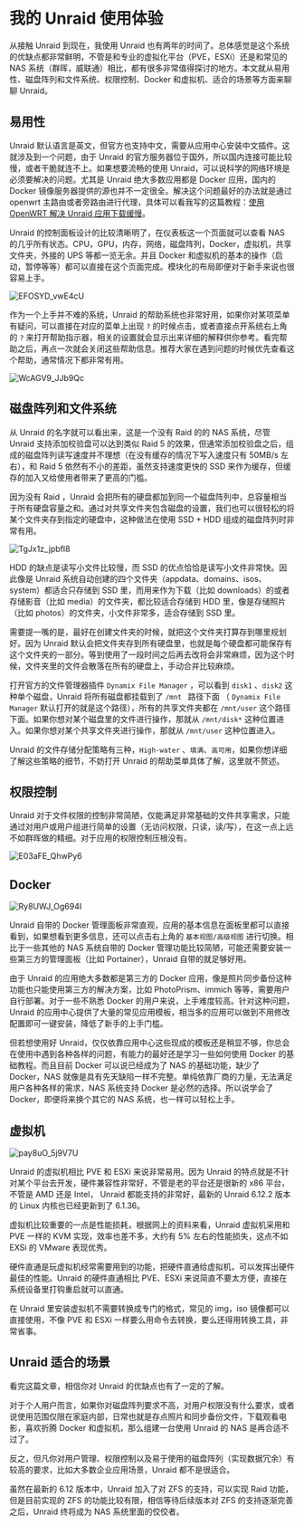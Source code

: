 # 我的 Unraid 使用体验 

从接触 Unraid 到现在，我使用 Unraid 也有两年的时间了。总体感觉是这个系统的优缺点都非常鲜明，不管是和专业的虚拟化平台（PVE，ESXi）还是和常见的 NAS 系统（群晖，威联通）相比，都有很多非常值得探讨的地方。本文就从易用性、磁盘阵列和文件系统、权限控制、Docker 和虚拟机、适合的场景等方面来聊聊 Unraid。

## 易用性

Unraid 默认语言是英文，但官方也支持中文，需要从应用中心安装中文插件。这就涉及到一个问题，由于 Unraid 的官方服务器位于国外，所以国内连接可能比较慢，或者干脆就连不上。如果想要流畅的使用 Unraid，可以说科学的网络环境是必须要解决的问题。尤其是 Unraid 绝大多数应用都是 Docker 应用，国内的 Docker 镜像服务器提供的源也并不一定很全。解决这个问题最好的办法就是通过 openwrt 主路由或者旁路由进行代理，具体可以看我写的这篇教程：[使用 OpenWRT 解决 Unraid 应用下载缓慢](https://slarker.me/unraid-openwrt-network-proxy/)。

Unraid 的控制面板设计的比较清晰明了，在仪表板这一个页面就可以查看 NAS 的几乎所有状态。CPU，GPU，内存，网络，磁盘阵列，Docker，虚拟机，共享文件夹，外接的 UPS 等都一览无余。并且 Docker 和虚拟机的基本的操作（启动，暂停等等）都可以直接在这个页面完成。模块化的布局即便对于新手来说也很容易上手。

![EFOSYD_vwE4cU](https://slark-blog.s3.bitiful.net/EFOSYD_vwE4cU.png)

作为一个上手并不难的系统，Unraid 的帮助系统也非常好用，如果你对某项菜单有疑问，可以直接在对应的菜单上出现 `?` 的时候点击，或者直接点开系统右上角的 `?` 来打开帮助指示器，相关的设置就会显示出来详细的解释供你参考。看完帮助之后，再点一次就会关闭这些帮助信息。推荐大家在遇到问题的时候优先查看这个帮助，通常情况下都非常有用。

![WcAGV9_JJb9Qc](https://slark-blog.s3.bitiful.net/WcAGV9_JJb9Qc.png)

## 磁盘阵列和文件系统

从 Unraid 的名字就可以看出来，这是一个没有 Raid 的的 NAS 系统，尽管 Unraid 支持添加校验盘可以达到类似 Raid 5 的效果，但通常添加校验盘之后，组成的磁盘阵列读写速度并不理想（在没有缓存的情况下写入速度只有 50MB/s 左右），和 Raid 5 依然有不小的差距，虽然支持速度更快的 SSD 来作为缓存，但缓存的加入又给使用者带来了更高的门槛。

因为没有 Raid ，Unraid 会把所有的硬盘都加到同一个磁盘阵列中，总容量相当于所有硬盘容量之和。通过对共享文件夹包含磁盘的设置，我们也可以很轻松的将某个文件夹存到指定的硬盘中，这种做法在使用 SSD + HDD 组成的磁盘阵列时非常有用。

![TgJx1z_jpbfl8](https://slark-blog.s3.bitiful.net/TgJx1z_jpbfl8.png)

HDD 的缺点是读写小文件比较慢，而 SSD 的优点恰恰是读写小文件非常快。因此像是 Unraid 系统自动创建的四个文件夹（appdata、domains、isos、system）都适合只存储到 SSD 里，而用来作为下载（比如 downloads）的或者存储影音（比如 media）的文件夹，都比较适合存储到 HDD 里，像是存储照片（比如 photos）的文件夹，小文件非常多，适合存储到 SSD 里。

需要提一嘴的是，最好在创建文件夹的时候，就把这个文件夹打算存到哪里规划好。因为 Unraid 默认会把文件夹存到所有硬盘里，也就是每个硬盘都可能保存有这个文件夹的一部分。等到使用了一段时间之后再去改将会非常麻烦，因为这个时候，文件夹里的文件会散落在所有的硬盘上，手动合并比较麻烦。

打开官方的文件管理器插件  `Dynamix File Manager`  ，可以看到 ` disk1 ` 、` disk2 ` 这种单个磁盘，Unraid 将所有磁盘都挂载到了 `/mnt ` 路径下面 （ `Dynamix File Manager`  默认打开的就是这个路径），所有的共享文件夹都在 `/mnt/user` 这个路径下面。如果你想对某个磁盘里的文件进行操作，那就从 `/mnt/disk*` 这种位置进入。如果你想对某个共享文件夹进行操作，那就从  `/mnt/user`  这种位置进入。

Unraid 的文件存储分配策略有三种，`High-water` 、`填满`、`高可用`，如果你想详细了解这些策略的细节，不妨打开 Unraid 的帮助菜单具体了解，这里就不赘述。

## 权限控制

Unraid 对于文件权限的控制非常简陋，仅能满足非常基础的文件共享需求，只能通过对用户或用户组进行简单的设置（无访问权限，只读，读/写），在这一点上远不如群晖做的精细。对于应用的权限控制压根没有。

![E03aFE_QhwPy6](https://slark-blog.s3.bitiful.net/E03aFE_QhwPy6.png)

## Docker

![Ry8UWJ_Og694I](https://slark-blog.s3.bitiful.net/Ry8UWJ_Og694I.png)

Unraid 自带的 Docker 管理面板非常直观，应用的基本信息在面板里都可以直接看到，如果想看到更多信息，还可以点击右上角的 `基本视图/高级视图` 进行切换。相比于一些其他的 NAS 系统自带的 Docker 管理功能比较简陋，可能还需要安装一些第三方的管理面板（比如 Portainer），Unraid 自带的就足够好用。

由于 Unraid 的应用绝大多数都是第三方的 Docker 应用，像是照片同步备份这种功能也只能使用第三方的解决方案，比如 PhotoPrism、immich 等等，需要用户自行部署。对于一些不熟悉 Docker 的用户来说，上手难度较高。针对这种问题，Unraid 的应用中心提供了大量的常见应用模板，相当多的应用可以做到不用修改配置即可一键安装，降低了新手的上手门槛。

但若想使用好 Unraid，仅仅依靠应用中心这些现成的模板还是稍显不够，你总会在使用中遇到各种各样的问题，有能力的最好还是学习一些如何使用 Docker 的基础教程。而且目前 Docker 可以说已经成为了 NAS 的基础功能，缺少了 Docker，NAS 就像是具有先天缺陷一样不完整。单纯依靠厂商的力量，无法满足用户各种各样的需求，NAS 系统支持 Docker 是必然的选择。所以说学会了 Docker，即便将来换个其它的 NAS 系统，也一样可以轻松上手。

## 虚拟机

![pay8uO_5j9V7U](https://slark-blog.s3.bitiful.net/pay8uO_5j9V7U.png)

Unraid 的虚拟机相比 PVE 和 ESXi 来说非常易用。因为 Unraid 的特点就是不针对某个平台去开发，硬件兼容性非常好，不管是老的平台还是很新的 x86 平台，不管是 AMD 还是 Intel， Unraid 都能支持的非常好，最新的 Unraid 6.12.2 版本的 Linux 内核也已经更新到了 6.1.36。

虚拟机比较重要的一点是性能损耗，根据网上的资料来看，Unraid 虚拟机采用和 PVE 一样的 KVM 实现，效率也差不多，大约有 5% 左右的性能损失，这点不如 EXSi 的 VMware 表现优秀。

硬件直通是玩虚拟机经常需要用到的功能，把硬件直通给虚拟机，可以发挥出硬件最佳的性能。Unraid 的硬件直通相比 PVE、ESXi 来说简直不要太方便，直接在系统设备里打钩重启就可以直通。

在 Unraid 里安装虚拟机不需要转换成专门的格式，常见的 img，iso 镜像都可以直接使用，不像 PVE 和 ESXi 一样要么用命令去转换，要么还得用转换工具，非常省事。

## Unraid 适合的场景

看完这篇文章，相信你对 Unraid 的优缺点也有了一定的了解。

对于个人用户而言，如果你对磁盘阵列要求不高，对用户权限没有什么要求，或者说使用范围仅限在家庭内部，日常也就是存点照片和同步备份文件，下载观看电影，喜欢折腾 Docker 和虚拟机，那么组建一台使用 Unraid 的 NAS 是再合适不过了。

反之，但凡你对用户管理、权限控制以及易于使用的磁盘阵列（实现数据冗余）有较高的要求，比如大多数企业应用场景，Unraid 都不是很适合。

虽然在最新的 6.12 版本中，Unraid 加入了对 ZFS 的支持，可以实现 Raid 功能，但是目前实现的 ZFS 的功能比较有限，相信等待后续版本对 ZFS 的支持逐渐完善之后，Unraid 终将成为 NAS 系统里面的佼佼者。